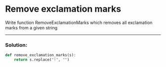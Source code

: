 # Remove exclamation marks

Write function RemoveExclamationMarks which removes all exclamation marks from a given string

---

### Solution:

```python
def remove_exclamation_marks(s):
    return s.replace("!", "")
```
